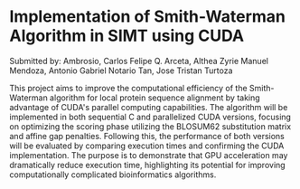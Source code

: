 # Implementation of Smith-Waterman Algorithm in SIMT using CUDA
Submitted by:
Ambrosio, Carlos Felipe Q.
Arceta, Althea Zyrie Manuel
Mendoza, Antonio Gabriel Notario
Tan, Jose Tristan Turtoza

This project aims to improve the computational efficiency of the Smith-Waterman algorithm for local protein sequence alignment by taking advantage of CUDA's parallel computing capabilities. The algorithm will be implemented in both sequential C and parallelized CUDA versions, focusing on optimizing the scoring phase utilizing the BLOSUM62 substitution matrix and affine gap penalties. Following this, the performance of both versions will be evaluated by comparing execution times and confirming the CUDA implementation. The purpose is to demonstrate that GPU acceleration may dramatically reduce execution time, highlighting its potential for improving computationally complicated bioinformatics algorithms.
